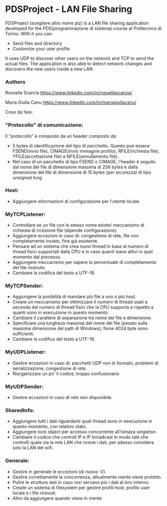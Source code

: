 # PDSProject - LAN File Sharing

PDSProject (scegliere altro nome plz) is a LAN file sharing application developed for the PDS(programmazione di sistema) course at Politecnico di Torino. With it you can:
* Send files and directory
* Customize your user profile

It uses UDP to discover other users on the network and TCP to send the actual files. The application is also able to detect network changes and discovers the new users inside a new LAN.

### Authors
Rossella Scarcia https://www.linkedin.com/in/rossellascarcia/

Maria Giulia Canu https://www.linkedin.com/in/mariagiuliacanu/

Cose da fare:
### "Protocollo" di comunicazione:

Il "protocollo" è composto da un header composto da:
* 5 bytes di identificazione del tipo di pacchetto. Questo può essere: FSEND(invio file), CIMAGE(invio immagine profilo), RFILE(richiesta file), YFILE(accettazione file) e NFILE(annullamento file).
* Nel caso di un pacchetto di tipo FSEND o CIMAGE, l'header è seguito dal nome del file di dimensione massima di 256 bytes e dalla dimensione del file di dimensione di 15 bytes (per sicurezza) di tipo unsigned long

### Host: 
* Aggiungere informazioni di configurazione per l'utente locale.
### MyTCPListener:
* Controllare se un file con lo stesso nome esiste/ meccanismo di richiesta di ricezione file (dipende configurazione).
* Aggiungere eccezioni in caso di: congestione di rete, file non completamente inviato, fine già esistente.
* Pensare ad un sistema che crea nuovi thread in base al numero di thread fisici supportati dalla CPU e in caso quanti siano attivi in quel momento dal processo.
* Aggiungere meccanismo per sapere la percentuale di completamento del file ricevuto.
* Cambiare la codifica del testo a UTF-16.
### MyTCPSender:
* Aggiungere la posibilità di mandare più file a uno o più host.
* Creare un meccanismo per ottimizzare il numero di thread usati a seconda del numero di thread fisici che la CPU supporta e rispetto a quanti sono in esecuzione in questo momento.
* Cambiare il carattere di separazione tra nome del file e dimensione.
* Specificare una lungheza massima del nome del file (pesato sulla massima dimensione del path di Windows), forse 4024 byte sono sufficienti.
* Cambiare la codifica del testo a UTF-16.
### MyUDPListener:
* Gestire eccezioni in caso di: pacchetti UDP non in formato, problemi di serializzazione, congestione di rete.
* Riorganizzare un po' il codice, troppo confusionario 
### MyUDPSender:
* Gestire eccezioni in caso di rete non disponibile.
### SharedInfo:
* Aggiungere tutti i dati riguardanti quali thread sono in esecuzione in questo momento, con relativo stato.
* Aggiungere lock object per accesso concorrente all'istnaza singleton.
* Cambiare il codice che controll IP e IP broadcast in modo tale che controlli quale sia la rete LAN che riceve i dati, per adesso considera solo la LAN del wifi.
### Generale:
* Gestire in generale le eccezioni (di nuovo :V).
* Gestire correttamente la concorrenza, attualmente niente viene protetto.
* Pulire le strutture dati in caso non servano più i dati al loro interno.
* Create un sistema di filesystem per gestire profili host, profilo user locale e i file ricevuti.
* Altro da aggiungere quando viene in mente
